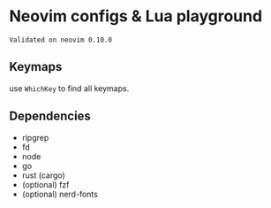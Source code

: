 # Neovim configs & Lua playground

```
Validated on neovim 0.10.0
```

## Keymaps

use `WhichKey` to find all keymaps.

## Dependencies

- ripgrep
- fd
- node
- go
- rust (cargo)
- (optional) fzf
- (optional) nerd-fonts
